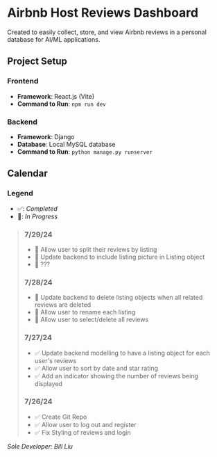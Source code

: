 # Airbnb Host Reviews Dashboard

Created to easily collect, store, and view Airbnb reviews in a personal database for AI/ML applications.

## Project Setup

### Frontend

- **Framework**: React.js (Vite)
- **Command to Run**: `npm run dev`

### Backend

- **Framework**: Django
- **Database**: Local MySQL database
- **Command to Run**: `python manage.py runserver`

## Calendar

### Legend

- ✅: _Completed_
- 🚧: _In Progress_

> ### 7/29/24
>
> - 🚧 Allow user to split their reviews by listing
> - 🚧 Update backend to include listing picture in Listing object
> - 🚧 ???
>
> ### 7/28/24
>
> - 🚧 Update backend to delete listing objects when all related reviews are deleted
> - 🚧 Allow user to rename each listing
> - 🚧 Allow user to select/delete all reviews
>
> ### 7/27/24
>
> - ✅ Update backend modelling to have a listing object for each user's reviews
> - ✅ Allow user to sort by date and star rating
> - ✅ Add an indicator showing the number of reviews being displayed
>
> ### 7/26/24
>
> - ✅ Create Git Repo
> - ✅ Allow user to log out and register
> - ✅ Fix Styling of reviews and login

_Sole Developer: Bill Liu_
